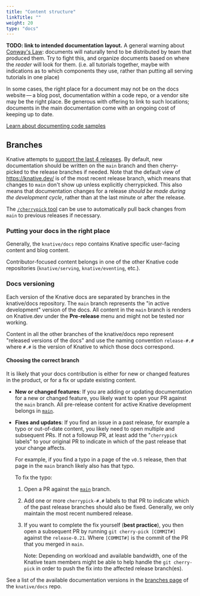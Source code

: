 ```yaml
---
title: "Content structure"
linkTitle: ""
weight: 20
type: "docs"
---
```


**TODO: link to intended documentation layout.** A general warning about
[Conway's Law](https://en.wikipedia.org/wiki/Conway%27s_law): documents will
naturally tend to be distributed by team that produced them. Try to fight this,
and organize documents based on where the _reader_ will look for them. (i.e. all
tutorials together, maybe with indications as to which components they use,
rather than putting all serving tutorials in one place)

In some cases, the right place for a document may not be on the docs website — a
blog post, documentation within a code repo, or a vendor site may be the right
place. Be generous with offering to link to such locations; documents in the
main documentation come with an ongoing cost of keeping up to date.

[Learn about documenting code samples](./codesamples.md)


## Branches

Knative attempts to
[support the last 4 releases](https://github.com/knative/community/blob/main/mechanics/RELEASE-VERSIONING-PRINCIPLES.md).
By default, new documentation should be written on the `main` branch and then
cherry-picked to the release branches if needed. Note that the default view of
<https://knative.dev/> is of the most recent release branch, which means that
changes to `main` don't show up unless explicitly cherrypicked. This also
means that documentation changes for a release _should be made during the
development cycle_, rather than at the last minute or after the release.

The
[`/cherrypick` tool](https://github.com/kubernetes/test-infra/tree/master/prow/external-plugins/cherrypicker)
can be use to automatically pull back changes from `main` to previous releases
if necessary.


### Putting your docs in the right place

Generally, the `knative/docs` repo contains Knative specific user-facing content
and blog content.

Contributor-focused content belongs in one of the other Knative code
repositories (`knative/serving`, `knative/eventing`, etc.).


### Docs versioning

Each version of the Knative docs are separated by branches in the knative/docs
repository. The `main` branch represents the "in active development" version
of the docs. All content in the `main` branch is renders on Knative.dev under
the **Pre-release** menu and might not be tested nor working.

Content in all the other branches of the knative/docs repo
represent "released versions of the docs" and use the naming convention
`release-#.#` where `#.#` is the version of Knative to which those docs
correspond.


#### Choosing the correct branch

It is likely that your docs contribution is either for new or changed features
in the product, or for a fix or update existing content.

- **New or changed features**: If you are adding or updating documentation for a
  new or changed feature, you likely want to open your PR against the `main`
  branch. All pre-release content for active Knative development belongs in
  [`main`](https://github.com/knative/docs/tree/main/).

- **Fixes and updates**: If you find an issue in a past release, for example a
  typo or out-of-date content, you likely need to open multiple and subsequent
  PRs. If not a followup PR, at least add the "`cherrypick` labels" to your
  original PR to indicate in which of the past release that your change affects.

  For example, if you find a typo in a page of the `v0.5` release, then that
  page in the `main` branch likely also has that typo.

  To fix the typo:

  1.  Open a PR against the
      [`main`](https://github.com/knative/docs/tree/main/) branch.
  1.  Add one or more `cherrypick-#.#` labels to that PR to indicate which of
      the past release branches should also be fixed. Generally, we only
      maintain the most recent numbered release.
  1.  If you want to complete the fix yourself (**best practice**), you then
      open a subsequent PR by running `git cherry-pick [COMMIT#]` against the
      `release-0.21`. Where `[COMMIT#]` is the commit of the PR that you merged
      in `main`.

      Note: Depending on workload and available bandwidth, one of the Knative
      team members might be able to help handle the `git cherry-pick` in order
      to push the fix into the affected release branch(es).

See a list of the available documentation versions in the
[branches page](https://github.com/knative/docs/branches) of the `knative/docs`
repo.

